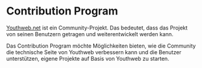 # Contribution Program

[Youthweb.net](https://youthweb.net) ist ein Community-Projekt. Das bedeutet, dass das Projekt von seinen Benutzern getragen und weiterentwickelt werden kann.

Das Contribution Program möchte Möglichkeiten bieten, wie die Community die technische Seite von Youthweb verbessern kann und die Benutzer unterstützen, eigene Projekte auf Basis von Youthweb zu starten.
